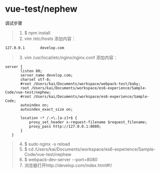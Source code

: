 # vue-test/nephew

调试步骤
> 1. $ npm install
> 2. vim /etc/hosts 添加内容：
```
127.0.0.1       develop.com
```
> 3. vim /usr/local/etc/nginx/nginx.conf 添加内容：
 ```
server {
        listen 80;
        server_name develop.com;
        charset utf-8;
        #root /Users/kai/Documents/workspace/webpack-test/baby;
        root /Users/kai/Documents/workspace/es6-experience/Sample-Code/vue-test/nephew;
        #root /Users/kai/Documents/workspace/es6-experience/Sample-Code;
        autoindex on;
        autoindex_exact_size on;

        location ~* /.+\.[a-z]+$ {
            proxy_set_header x-request-filename $request_filename;
            proxy_pass http://127.0.0.1:8080;
        }
    }
```
> 4. $ sudo nginx -s reload 
> 5. $ cd /Users/kai/Documents/workspace/es6-experience/Sample-Code/vue-test/nephew
> 6. $ webpack-dev-server --port=8080
> 7. 浏览器打开http://develop.com/index.html#!/
